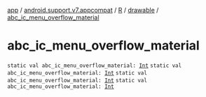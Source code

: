 [app](../../../index.md) / [android.support.v7.appcompat](../../index.md) / [R](../index.md) / [drawable](index.md) / [abc_ic_menu_overflow_material](.)

# abc_ic_menu_overflow_material

`static val abc_ic_menu_overflow_material: `[`Int`](https://kotlinlang.org/api/latest/jvm/stdlib/kotlin/-int/index.html)
`static val abc_ic_menu_overflow_material: `[`Int`](https://kotlinlang.org/api/latest/jvm/stdlib/kotlin/-int/index.html)
`static val abc_ic_menu_overflow_material: `[`Int`](https://kotlinlang.org/api/latest/jvm/stdlib/kotlin/-int/index.html)
`static val abc_ic_menu_overflow_material: `[`Int`](https://kotlinlang.org/api/latest/jvm/stdlib/kotlin/-int/index.html)